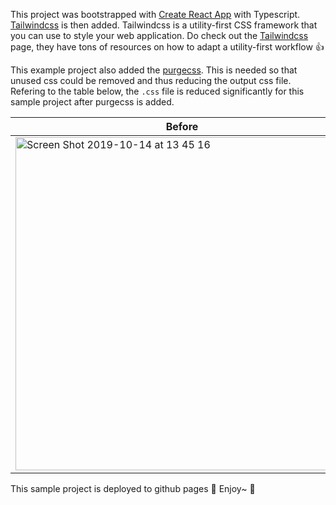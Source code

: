 This project was bootstrapped with [Create React App](https://github.com/facebook/create-react-app) with Typescript. [Tailwindcss](https://tailwindcss.com/) is then added. Tailwindcss is a utility-first CSS framework that you can use to style your web application. Do check out the [Tailwindcss](https://tailwindcss.com/) page, they have tons of resources on how to adapt a utility-first workflow :+1:

This example project also added the [purgecss](https://github.com/FullHuman/purgecss). This is needed so that unused css could be removed and thus reducing the output css file. Refering to the table below, the `.css` file is reduced significantly for this sample project after purgecss is added.


|Before   |  After |
|---|---|
| <img width="533" alt="Screen Shot 2019-10-14 at 13 45 16" src="https://user-images.githubusercontent.com/4728837/66729862-10206700-ee89-11e9-81d6-e345f762cf36.png">  | <img width="529" alt="Screen Shot 2019-10-14 at 13 46 16" src="https://user-images.githubusercontent.com/4728837/66729861-10206700-ee89-11e9-8d7c-38bd12443a07.png">  |


This sample project is deployed to github pages :rocket: Enjoy~ :wave:
